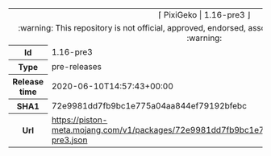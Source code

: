 <html><table>
<tr><td colspan="2" align="center"><img width="0" height="0"><br/>⌈ PixiGeko | 1.16-pre3 ⌋<br/><img width="0" height="0"></td></tr>
<tr><td colspan="2" align="center"><img width="0" height="0"><br/>
:warning: This repository is not official, approved, endorsed, associated or connected with Mojang :warning:
<br/><img width="0" height="0"></td></tr>
<tr><th>Id</th><td>1.16-pre3</td></tr>
<tr><th>Type</th><td>pre-releases</td></tr>
<tr><th>Release time</th><td>2020-06-10T14:57:43+00:00</td></tr>
<tr><th>SHA1</th><td>72e9981dd7fb9bc1e775a04aa844ef79192bfebc</td></tr>
<tr><th>Url</th><td><a href="https://piston-meta.mojang.com/v1/packages/72e9981dd7fb9bc1e775a04aa844ef79192bfebc/1.16-pre3.json">https://piston-meta.mojang.com/v1/packages/72e9981dd7fb9bc1e775a04aa844ef79192bfebc/1.16-pre3.json</a></td></tr>